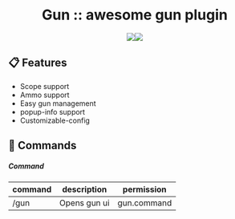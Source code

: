 <a align="center" href="https://raw.githubusercontent.com/TeamBixby/Gun/master/assets/icon.png">      </a>
<h1 align="center"><br>Gun :: awesome gun plugin</h1>
<p align="center">
<!-- [![Discord](https://img.shields.io/discord/773833936942006283.svg?logo=discord)](https://discord.gg/Py2vSwg3B3) -->
<a href="https://discord.gg/Py2vSwg3B3"><img src="https://img.shields.io/discord/773833936942006283.svg?logo=discord)"></a><a href="https://poggit.pmmp.io/ci/TeamBixby/Gun/Gun"><img src="https://poggit.pmmp.io/ci.shield/TeamBixby/Gun/Gun?style=flat-square"></a>
</p>

## :clipboard: Features

* Scope support
* Ammo support
* Easy gun management
* popup-info support
* Customizable-config

## :pushpin: Commands

##### Command
|command|description|permission|
|---|---|---|
|/gun|Opens gun ui|gun.command|